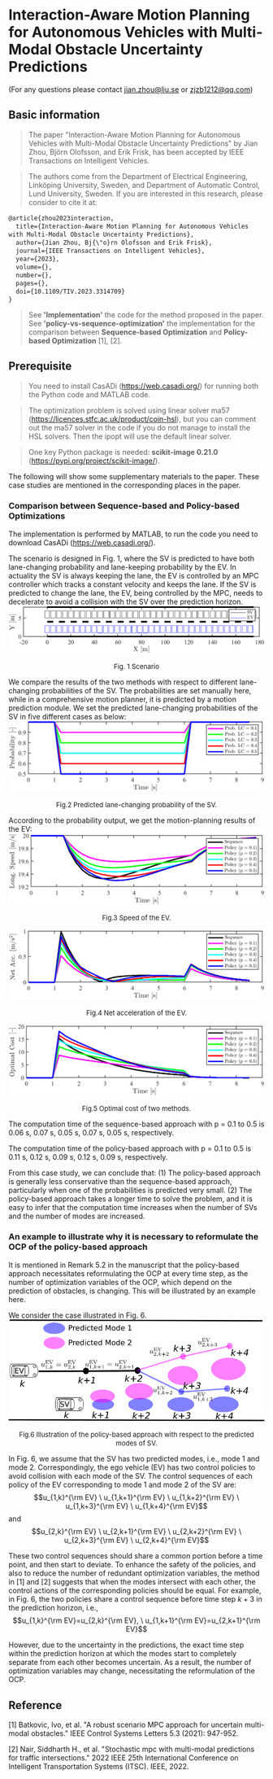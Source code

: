# Interaction-Aware Motion Planning for Autonomous Vehicles with Multi-Modal Obstacle Uncertainty Predictions

(For any questions please contact jian.zhou@liu.se or zjzb1212@qq.com)
## Basic information
> The paper "Interaction-Aware Motion Planning for Autonomous Vehicles with Multi-Modal Obstacle Uncertainty Predictions" by Jian Zhou, Björn Olofsson, and Erik Frisk, has been accepted by IEEE Transactions on Intelligent Vehicles.

> The authors come from the Department of Electrical Engineering, Linköping University, Sweden, and Department of Automatic Control, Lund University, Sweden. If you are interested in this research, please consider to cite it at:
```
@article{zhou2023interaction,
  title={Interaction-Aware Motion Planning for Autonomous Vehicles with Multi-Modal Obstacle Uncertainty Predictions},
  author={Jian Zhou, Bj{\"o}rn Olofsson and Erik Frisk},
  journal={IEEE Transactions on Intelligent Vehicles},
  year={2023},
  volume={},
  number={},
  pages={},
  doi={10.1109/TIV.2023.3314709}
} 
```

> See **'Implementation'** the code for the method proposed in the paper. See **'policy-vs-sequence-optimization'** the implementation for the comparison between **Sequence-based Optimization** and **Policy-based Optimization** [1], [2].

## Prerequisite
> You need to install CasADi (https://web.casadi.org/) for running both the Python code and MATLAB code. 

> The optimization problem is solved using linear solver ma57 (https://licences.stfc.ac.uk/product/coin-hsl), but you can comment out the ma57 solver in the code if you do not manage to install the HSL solvers. Then the ipopt will use the default linear solver.

> One key Python package is needed: **scikit-image 0.21.0** (https://pypi.org/project/scikit-image/).

The following will show some supplementary materials to the paper. These case studies are mentioned in the corresponding places in the paper.

### Comparison between Sequence-based and Policy-based Optimizations
The implementation is performed by MATLAB, to run the code you need to download CasADi (https://web.casadi.org/).


The scenario is designed in Fig. 1, where the SV is predicted to have both lane-changing probability and lane-keeping probability by the EV. In actuality the SV is always keeping the lane, the EV is controlled by an MPC controller which tracks a constant velocity and keeps the lane. If the SV is predicted to change the lane, the EV, being controlled by the MPC, needs to decelerate to avoid a collision with the SV over the prediction horizon.
![alt](policy-vs-sequence-optimization/Fig_SV_EV_Path.png)
<center><font size=2> Fig. 1 Scenario </font></center>

We compare the results of the two methods with respect to different lane-changing probabilities of the SV. The probabilities are set manually here, while in a comprehensive motion planner, it is predicted by a motion prediction module. We set the predicted lane-changing probabilities of the SV in five different cases as below:
![alt](policy-vs-sequence-optimization/Fig_EV_Prob.png)
<center><font size=2> Fig.2 Predicted lane-changing probability of the SV. </font></center>

According to the probability output, we get the motion-planning results of the EV:
![alt](policy-vs-sequence-optimization/Fig_EV_Speed.png)
<center><font size=2> Fig.3 Speed of the EV. </font></center>

![alt](policy-vs-sequence-optimization/Fig_EV_Acc.png)
<center><font size=2> Fig.4 Net acceleration of the EV. </font></center>

![alt](policy-vs-sequence-optimization/Fig_EV_Cost.png)
<center><font size=2> Fig.5 Optimal cost of two methods. </font></center>

The computation time of the sequence-based approach with p = 0.1 to 0.5 is 0.06 s, 0.07 s, 0.05 s, 0.07 s, 0.05 s, respectively.

The computation time of the policy-based approach with p = 0.1 to 0.5 is 0.11 s, 0.12 s, 0.09 s, 0.12 s, 0.09 s, respectively.

From this case study, we can conclude that:
(1) The policy-based approach is generally less conservative than the sequence-based approach, particularly when one of the probabilities is predicted very small. (2) The policy-based approach takes a longer time to solve the problem, and it is easy to infer that the computation time increases when the number of SVs and the number of modes are increased.

### An example to illustrate why it is necessary to reformulate the OCP of the policy-based approach

It is mentioned in Remark 5.2 in the manuscript that the policy-based
approach necessitates reformulating the OCP at every time step, as the number of optimization variables of the OCP,
which depend on the prediction of obstacles, is changing. This will be illustrated by an example here.

We consider the case illustrated in Fig. 6. 
![alt](policy-vs-sequence-optimization/policy.png)
<center><font size=2> Fig.6 Illustration of the policy-based approach with respect to the predicted modes of SV. </font></center>

In Fig. 6, we assume that the SV has two predicted modes, i.e., mode 1 and mode 2. Correspondingly, the ego vehicle (EV) has two control policies to avoid collision with each mode of the SV. The control sequences of each policy of the EV corresponding to mode 1 and mode 2 of the SV are:
$$u_{1,k}^{\rm EV} \ u_{1,k+1}^{\rm EV} \ u_{1,k+2}^{\rm EV} \ u_{1,k+3}^{\rm EV} \ u_{1,k+4}^{\rm EV}$$
and
$$u_{2,k}^{\rm EV} \ u_{2,k+1}^{\rm EV} \ u_{2,k+2}^{\rm EV} \ u_{2,k+3}^{\rm EV} \ u_{2,k+4}^{\rm EV}$$

These two control sequences should share a common portion before a time point, and then start to deviate. To enhance the safety of the policies, and also to reduce the number of redundant optimization variables, the method in [1] and [2] suggests that when the modes intersect with each other, the control actions of the corresponding policies should be equal. For example, in Fig. 6, the two policies share a control sequence before time step $k+3$ in the prediction horizon, i.e.,
$$u_{1,k}^{\rm EV}=u_{2,k}^{\rm EV}, \ u_{1,k+1}^{\rm EV}=u_{2,k+1}^{\rm EV}$$

However, due to the uncertainty in the predictions, the exact time step within the prediction horizon at which the modes start to completely separate from each other becomes uncertain. As a result, the number of optimization variables may change, necessitating the reformulation of the OCP. 


## Reference
[1] Batkovic, Ivo, et al. "A robust scenario MPC approach for uncertain multi-modal obstacles." IEEE Control Systems Letters 5.3 (2021): 947-952.

[2] Nair, Siddharth H., et al. "Stochastic mpc with multi-modal predictions for traffic intersections." 2022 IEEE 25th International Conference on Intelligent Transportation Systems (ITSC). IEEE, 2022.

